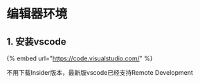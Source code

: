# 编辑器环境

## 1. 安装vscode

{% embed url="https://code.visualstudio.com/" %}

不用下载Insider版本，最新版vscode已经支持Remote Development

